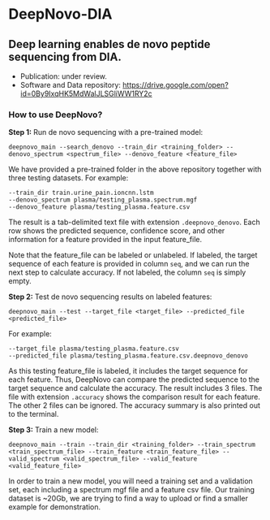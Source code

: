 # DeepNovo-DIA

## Deep learning enables de novo peptide sequencing from DIA.

- Publication: under review.
- Software and Data repository: https://drive.google.com/open?id=0By9IxqHK5MdWalJLSGliWW1RY2c

### How to use DeepNovo?

**Step 1:** Run de novo sequencing with a pre-trained model:

    deepnovo_main --search_denovo --train_dir <training_folder> --denovo_spectrum <spectrum_file> --denovo_feature <feature_file>

We have provided a pre-trained folder in the above repository together with three testing datasets. For example:

    --train_dir train.urine_pain.ioncnn.lstm
    --denovo_spectrum plasma/testing_plasma.spectrum.mgf
    --denovo_feature plasma/testing_plasma.feature.csv

The result is a tab-delimited text file with extension `.deepnovo_denovo`. Each row shows the predicted sequence, confidence score, and other information for a feature provided in the input feature_file.

Note that the feature_file can be labeled or unlabeled. If labeled, the target sequence of each feature is provided in column `seq`, and we can run the next step to calculate accuracy. If not labeled, the column `seq` is simply empty.

**Step 2:** Test de novo sequencing results on labeled features:

    deepnovo_main --test --target_file <target_file> --predicted_file <predicted_file>

For example:

    --target_file plasma/testing_plasma.feature.csv
    --predicted_file plasma/testing_plasma.feature.csv.deepnovo_denovo
    
As this testing feature_file is labeled, it includes the target sequence for each feature. Thus, DeepNovo can compare the predicted sequence to the target sequence and calculate the accuracy. The result includes 3 files. The file with extension `.accuracy` shows the comparison result for each feature. The other 2 files can be ignored. The accuracy summary is also printed out to the terminal.

**Step 3:** Train a new model:

    deepnovo_main --train --train_dir <training_folder> --train_spectrum <train_spectrum_file> --train_feature <train_feature_file> --valid_spectrum <valid_spectrum_file> --valid_feature <valid_feature_file>

In order to train a new model, you will need a training set and a validation set, each including a spectrum mgf file and a feature csv file. Our training dataset is ~20Gb, we are trying to find a way to upload or find a smaller example for demonstration.
